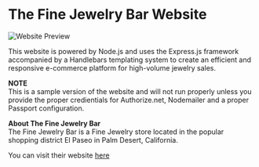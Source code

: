 # The Fine Jewelry Bar Website  
  
![Website Preview](https://i.imgur.com/vnKcU9I.png)  
  

This website is powered by Node.js and uses the Express.js framework accompanied by a Handlebars templating system to create an efficient and responsive e-commerce platform for high-volume jewelry sales.

**NOTE**  
This is a sample version of the website and will not run properly unless you provide the proper credientials for Authorize.net, Nodemailer and a proper Passport configuration.

**About The Fine Jewelry Bar**  
The Fine Jewelry Bar is a Fine Jewelry store located in the popular shopping district El Paseo in Palm Desert, California.

You can visit their website [here](https://thejewelrybar.com/)
